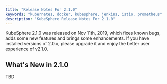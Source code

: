 ```yaml
---
title: "Release Notes For 2.1.0"
keywords: "kubernetes, docker, kubesphere, jenkins, istio, prometheus"
description: "KubeSphere Release Notes For 2.1.0"
---
```


KubeSphere 2.1.0 was released on Nov 11th, 2019, which fixes known bugs, adds some new features and brings some enhancements. If you have installed versions of 2.0.x, please upgrade it and enjoy the better user experience of v2.1.0.

## What's New in 2.1.0

TBD
